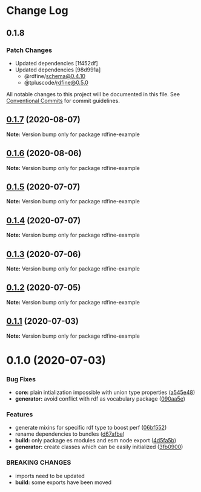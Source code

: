 # Change Log

## 0.1.8

### Patch Changes

- Updated dependencies [1f452df]
- Updated dependencies [98d991a]
  - @rdfine/schema@0.4.10
  - @tpluscode/rdfine@0.5.0

All notable changes to this project will be documented in this file.
See [Conventional Commits](https://conventionalcommits.org) for commit guidelines.

## [0.1.7](https://github.com/tpluscode/rdfine/compare/rdfine-example@0.1.6...rdfine-example@0.1.7) (2020-08-07)

**Note:** Version bump only for package rdfine-example

## [0.1.6](https://github.com/tpluscode/rdfine/compare/rdfine-example@0.1.5...rdfine-example@0.1.6) (2020-08-06)

**Note:** Version bump only for package rdfine-example

## [0.1.5](https://github.com/tpluscode/rdfine/compare/rdfine-example@0.1.4...rdfine-example@0.1.5) (2020-07-07)

**Note:** Version bump only for package rdfine-example

## [0.1.4](https://github.com/tpluscode/rdfine/compare/rdfine-example@0.1.3...rdfine-example@0.1.4) (2020-07-07)

**Note:** Version bump only for package rdfine-example

## [0.1.3](https://github.com/tpluscode/rdfine/compare/rdfine-example@0.1.2...rdfine-example@0.1.3) (2020-07-06)

**Note:** Version bump only for package rdfine-example

## [0.1.2](https://github.com/tpluscode/rdfine/compare/rdfine-example@0.1.1...rdfine-example@0.1.2) (2020-07-05)

**Note:** Version bump only for package rdfine-example

## [0.1.1](https://github.com/tpluscode/rdfine/compare/rdfine-example@0.1.0...rdfine-example@0.1.1) (2020-07-03)

**Note:** Version bump only for package rdfine-example

# 0.1.0 (2020-07-03)

### Bug Fixes

- **core:** plain intialization impossible with union type properties ([a545e48](https://github.com/tpluscode/rdfine/commit/a545e485b1827df15788ffacfe6907b408bd5de1))
- **generator:** avoid conflict with rdf as vocabulary package ([090aa5e](https://github.com/tpluscode/rdfine/commit/090aa5e3789bf9eac745ed2b609320f677ed32b0))

### Features

- generate mixins for specific rdf type to boost perf ([06bf552](https://github.com/tpluscode/rdfine/commit/06bf552f50f516a62f7c2bb05b9f17beb2159aee))
- rename dependencies to bundles ([d67afbe](https://github.com/tpluscode/rdfine/commit/d67afbe596bc1d91c1a030cb233bb44ca04a0fc7))
- **build:** only package es modules and esm node export ([4d5fa5b](https://github.com/tpluscode/rdfine/commit/4d5fa5bd532304c4335eb08fcf5fd5a51b62160e))
- **generator:** create classes which can be easily initialized ([3fb0900](https://github.com/tpluscode/rdfine/commit/3fb090087cc7feba2c1cc258bb3db46a52f363d5))

### BREAKING CHANGES

- imports need to be updated
- **build:** some exports have been moved

